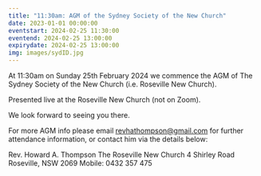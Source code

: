 ```yaml
---
title: "11:30am: AGM of the Sydney Society of the New Church"
date: 2023-01-01 00:00:00
eventstart: 2024-02-25 11:30:00
eventend: 2024-02-25 13:00:00
expirydate: 2024-02-25 13:00:00
img: images/sydID.jpg
---
```


At 11:30am on Sunday 25th February 2024 we commence the AGM of The Sydney Society of the New Church (i.e. Roseville New Church).

Presented live at the Roseville New Church (not on Zoom).

We look forward to seeing you there.

For more AGM info please email [revhathompson@gmail.com](mailto:revhathompson@gmail.com) for further attendance information, or contact him via the details below:

Rev. Howard A. Thompson
The Roseville New Church
4 Shirley Road
Roseville, NSW 2069
Mobile: 0432 357 475